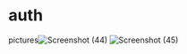 # auth
pictures![Screenshot (44)](https://user-images.githubusercontent.com/92708967/220760354-89a110ee-5c7d-4bf3-a417-7af2679f4f12.png)
![Screenshot (45)](https://user-images.githubusercontent.com/92708967/220760367-0381bdfe-2341-4d3e-8b2e-83ad9e08adfa.png)
